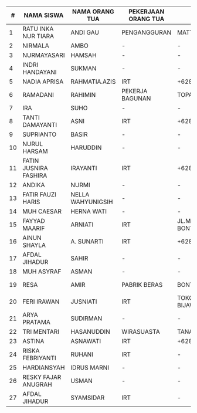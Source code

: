 | # | NAMA SISWA | NAMA ORANG TUA | PEKERJAAN ORANG TUA | ALAMAT | TELEPON |
|---|---|---|---|---|---|
| 1 | RATU INKA NUR TIARA | ANDI GAU | PENGANGGURAN | MATTOANGING | +6285341651693 |
| 2 | NIRMALA | AMBO | - | - |
| 3 | NURMAYASARI | HAMSAH | - | - |
| 4 | INDRI HANDAYANI | SUKMAN | - | - |
| 5 | NADIA APRISA | RAHMATIA.AZIS | IRT | +6285237744155 |
| 6 | RAMADANI | RAHIMIN | PEKERJA BAGUNAN | TOPANDA | +6285342214283 |
| 7 | IRA | SUHO | - | - |
| 8 | TANTI DAMAYANTI | ASNI | IRT | +6285399786906 |
| 9 | SUPRIANTO | BASIR | - | - |
| 10 | NURUL HARSAM | HARUDDIN | - | - |
| 11 | FATIN JUSNIRA FASHIRA | IRAYANTI | IRT | +6285695040609 |
| 12 | ANDIKA | NURMI | - | - |
| 13 | FATIR FAUZI HARIS | NELLA WAHYUNIGSIH | - | - |
| 14 | MUH CAESAR | HERNA WATI | - | - |
| 15 | FAYYAD MAARIF | ARNIATI | IRT | JL.MANGGA DESA BONTOMANAI | +6285342390424 |
| 16 | AINUN SHAYLA | A. SUNARTI | IRT | +6285240607488 |
| 17 | AFDAL JIHADUR | SAHIR | - | - |
| 18 | MUH ASYRAF | ASMAN | - | - |
| 19 | RESA | AMIR | PABRIK BERAS | BONTOMANAI | +6282 152 151 132 |
| 20 | FERI IRAWAN | JUSNIATI | IRT | TOKOMBENG, BIJAWANG | +6282393002958 |
| 21 | ARYA PRATAMA | SUDIRMAN | - | - |
| 22 | TRI MENTARI | HASANUDDIN | WIRASUASTA | TANAH HARAPAN | +628567177855 |
| 23 | ASTINA | ASNAWATI | IRT | +6285397600378 | +6285293082326 |
| 24 | RISKA FEBRIYANTI | RUHANI | IRT | - | +6282347221101 |
| 25 | HARDIANSYAH | IDRUS MARNI | - | - |
| 26 | RESKY FAJAR ANUGRAH | USMAN | - | - |
| 27 | AFDAL JIHADUR | SYAMSIDAR | IRT | - | +6285397258696 |

